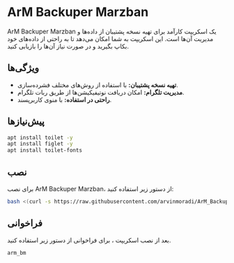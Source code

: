 # ArM Backuper Marzban

ArM Backuper Marzban یک اسکریپت کارآمد برای تهیه نسخه پشتیبان از داده‌ها و مدیریت آن‌ها است. این اسکریپت به شما امکان می‌دهد تا به راحتی از داده‌های خود بکاپ بگیرید و در صورت نیاز آن‌ها را بازیابی کنید.

## ویژگی‌ها

- **تهیه نسخه پشتیبان:** با استفاده از روش‌های مختلف فشرده‌سازی.
- **مدیریت تلگرام:** امکان دریافت نوتیفیکیشن‌ها از طریق ربات تلگرام.
- **راحتی در استفاده:** با منوی کاربرپسند.

## پیش‌نیازها
```bash
apt install toilet -y
apt install figlet -y
apt install toilet-fonts
```
## نصب

برای نصب ArM Backuper Marzban، از دستور زیر استفاده کنید:

```bash
bash <(curl -s https://raw.githubusercontent.com/arvinmoradi/ArM_Backuper_Marzban/main/install.sh)
```
## فراخوانی
بعد از نصب اسکریپت ، برای فراخوانی از دستور زیر استفاده کنید.
```bash
arm_bm
```
